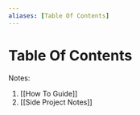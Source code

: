 ```yaml
---
aliases: [Table Of Contents]
---
```

# Table Of Contents

Notes:
1) [[How To Guide]]
1) [[Side Project Notes]]
